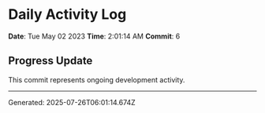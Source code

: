 # Daily Activity Log

**Date**: Tue May 02 2023
**Time**: 2:01:14 AM
**Commit**: 6

## Progress Update

This commit represents ongoing development activity.

---
Generated: 2025-07-26T06:01:14.674Z
